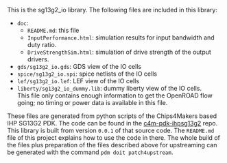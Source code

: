 This is the sg13g2_io library. The following files are included in this library:

* `doc`:
  * `README.md`: this file
  * `InputPerformance.html`: simulation results for input bandwidth and duty ratio.
  * `DriveStrengthSim.html`: simulation of drive strength of the output drivers.
* `gds/sg13g2_io.gds`: GDS view of the IO cells
* `spice/sg13g2_io.spi`: spice netlists of the IO cells
* `lef/sg13g2_io.lef`: LEF view of the IO cells
* `liberty/sg13g2_io_dummy.lib`: dummy liberty view of the IO cells.  
  This file only contains enough information to get the OpenROAD flow going; no timing
  or power data is available in this file.

These files are generated from python scripts of the Chips4Makers based IHP SG13G2
PDK. The code can be found in the
[c4m-pdk-ihpsg13g2](https://gitlab.com/Chips4Makers/c4m-pdk-ihpsg13g2.git) repo.
This library is built from version `0.0.1` of that source code.
The `README.md` file of this project explains how to use the code in there. The whole
build of the files plus preparation of the files described above for upstreaming can be
generated with the command `pdm doit patch4upstream`.
